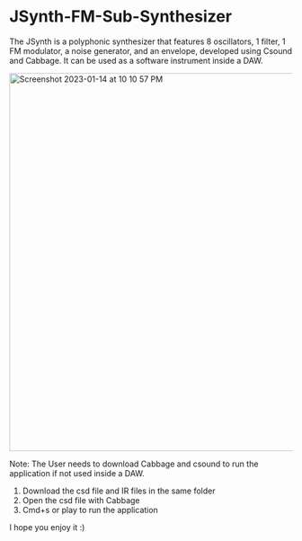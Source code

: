 # JSynth-FM-Sub-Synthesizer

The JSynth is a polyphonic synthesizer that features 8 oscillators, 1 filter, 1 FM modulator, a noise generator, and an envelope,
developed using Csound and Cabbage. It can be used as a software instrument inside a DAW.

<img width="673" alt="Screenshot 2023-01-14 at 10 10 57 PM" src="https://user-images.githubusercontent.com/125342506/230719203-15d5c5f5-c77f-4b10-9018-fe59145ebe3d.png">


Note: The User needs to download Cabbage and csound to run the application if not used inside a DAW.

   1. Download the csd file and IR files in the same folder
   2. Open the csd file with Cabbage
   3. Cmd+s or play to run the application

I hope you enjoy it :)
